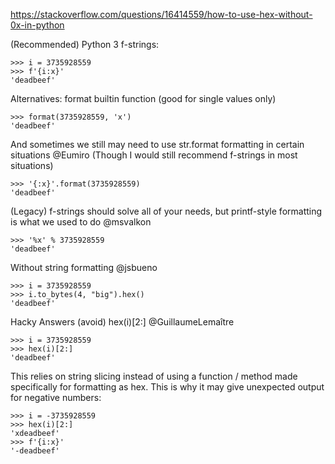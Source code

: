 https://stackoverflow.com/questions/16414559/how-to-use-hex-without-0x-in-python


(Recommended)
Python 3 f-strings: 

    >>> i = 3735928559
    >>> f'{i:x}'
    'deadbeef'
    
Alternatives:
format builtin function (good for single values only)

    >>> format(3735928559, 'x')
    'deadbeef'
    
And sometimes we still may need to use str.format formatting in certain situations @Eumiro
(Though I would still recommend f-strings in most situations)

    >>> '{:x}'.format(3735928559)
    'deadbeef'
    
(Legacy) f-strings should solve all of your needs, but printf-style formatting is what we used to do @msvalkon

    >>> '%x' % 3735928559
    'deadbeef'
    
Without string formatting @jsbueno

    >>> i = 3735928559
    >>> i.to_bytes(4, "big").hex()
    'deadbeef'
    
Hacky Answers (avoid)
hex(i)[2:] @GuillaumeLemaître

    >>> i = 3735928559
    >>> hex(i)[2:]
    'deadbeef'
    
This relies on string slicing instead of using a function / method made specifically for formatting as hex. This is why it may give unexpected output for negative numbers:

    >>> i = -3735928559
    >>> hex(i)[2:]
    'xdeadbeef'
    >>> f'{i:x}'
    '-deadbeef'
